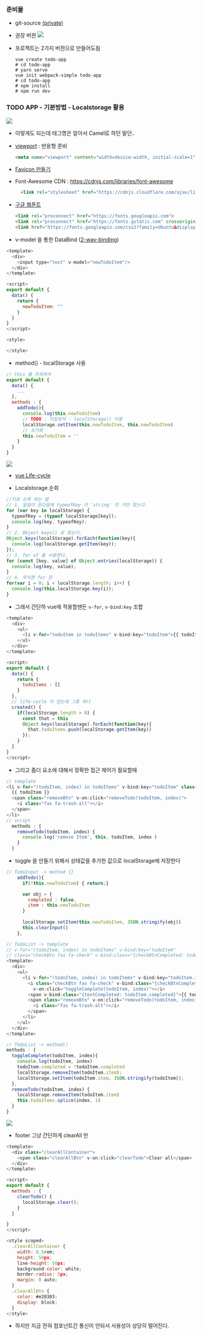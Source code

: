 ### 준비물

- git-source [(private)]()
- 권장 버젼
![](assets/2022-11-07-09-43-36.png)

- 프로젝트는 2가지 버젼으로 만들어도됨
  ```shell
  vue create todo-app
  # cd todo-app
  # yarn serve
  vue init webpack-simple todo-app
  # cd todo-app
  # npm install
  # npm run dev
  ```

### TODO APP - 기본방법 - Localstorage 활용

![](assets/2022-11-07-10-39-54.png)
- 이렇게도 되는데 태그명은 알아서 Camel로 하던 말던..

- [viewport](https://developer.mozilla.org/en-US/docs/Web/HTML/Viewport_meta_tag) : 반응형 준비
  ```html
  <meta name="viewport" content="width=device-width, initial-scale=1" />
  ```
- [Favicon 만들기](https://www.favicon-generator.org/)
- Font-Awesome CDN : https://cdnjs.com/libraries/font-awesome
  ```html
    <link rel="stylesheet" href="https://cdnjs.cloudflare.com/ajax/libs/font-awesome/6.2.0/css/all.min.css" integrity="sha512-xh6O/CkQoPOWDdYTDqeRdPCVd1SpvCA9XXcUnZS2FmJNp1coAFzvtCN9BmamE+4aHK8yyUHUSCcJHgXloTyT2A==" crossorigin="anonymous" referrerpolicy="no-referrer" />
  ```
- [구글 웹폰트](https://fonts.google.com/specimen/Ubuntu)
  ```html
  <link rel="preconnect" href="https://fonts.googleapis.com">
  <link rel="preconnect" href="https://fonts.gstatic.com" crossorigin>
  <link href="https://fonts.googleapis.com/css2?family=Ubuntu&display=swap" rel="stylesheet">
  ```

- v-model 을 통한 DataBind  ([2-way-binding](https://www.digitalocean.com/community/tutorials/vuejs-v-model-two-way-binding))
```javascript
<template>
  <div> 
    <input type="text" v-model="newTodoItem"/>
  </div>
</template>

<script>
export default {
  data() {
    return {
      newTodoItem: ""
    }
  }
}
</script>

<style>

</style>
```

- method() - localStorage 사용
```javascript
// this 를 주의하자
export default {
  data() {
    ...
  },
  methods : {
    addTodo(){
      console.log(this.newTodoItem)
      // TODO : 저장로직 - localStorage() 이용 
      localStorage.setItem(this.newTodoItem, this.newTodoItem)
      // 초기화
      this.newTodoItem = ''
    }
  }
}
```
![](assets/2022-11-07-11-13-56.png)
  
- [vue Life-cycle](https://velog.io/@hyeonjeong/Vue-%EB%B7%B0-%EB%9D%BC%EC%9D%B4%ED%94%84-%EC%82%AC%EC%9D%B4%ED%81%B4-life-cycle)

- Localstorage 순회
```javascript
//키로 순회 하는 법
// 1. 일일이 돈다음에 typeofKey 가 'string' 인 거만 찾는다.
for (var key in localStorage) {
  typeofKey = (typeof localStorage[key]);
  console.log(key, typeofKey);
}
// 2. Object.keys() 로 찾는다.
Object.keys(localStorage).forEach(function(key){
  console.log(localStorage.getItem(key));
});
// 3. for of 를 사용한다.
for (const [key, value] of Object.entries(localStorage)) {
  console.log(key, value);
}
// 4. 무식한 for 문
for(var i = 0; i < localStorage.length; i++) {
  console.log(this,localStorage.key(i));
}
```

- 그래서 간단하 vue에 적용할땐든 `v-for`, `v-bind:key` 조합
```javascript
<template>
  <div>
    <ul>
      <li v-for="todoItem in todoItems" v-bind:key="todoItem">{{ todoItem }}</li>
    </ul>
  </div>
</template>

<script>
export default {
  data() {
    return {
      todoItems : []
    }
  },
  // life-cycle 이 있는데 그중 하나
  created() {
    if(localStorage.length > 0) {
      const that = this
      Object.keys(localStorage).forEach(function(key){
        that.todoItems.push(localStorage.getItem(key))
      });
    }
  }
}
</script>
```
- 그리고 좀더 요소에 대해서 정확한 접근 제어가 필요할때
```javascript
// template
<li v-for="(todoItem, index) in todoItems" v-bind:key="todoItem" class="shadow">
  {{ todoItem }}
  <span class="removeBtn" v-on:click="removeTodo(todoItem, index)">
    <i class="fas fa-trash-alt"></i>
  </span>
</li>
// script
  methods : {
    removeTodo(todoItem, index) {
      console.log('remove Item', this, todoItem, index )
    }
  }
```

- toggle 을 만들기 위해서 상태값을 추가한 값으로 localStorage에 저장한다
```javascript
// TodoInput -> method {}
    addTodo(){
      if(!this.newTodoItem) { return;}

      var obj = {
        completed : false,
        item : this.newTodoItem
      }
      
      localStorage.setItem(this.newTodoItem, JSON.stringify(obj))
      this.clearInput()
    },

// TodoList -> template
// v-for="(todoItem, index) in todoItems" v-bind:key="todoItem"
// class="checkBtn fas fa-check" v-bind:class="{checkBtnCompleted: todoItem.completed}"
<template>
  <div>
    <ul>
      <li v-for="(todoItem, index) in todoItems" v-bind:key="todoItem.item" class="shadow">
        <i class="checkBtn fas fa-check" v-bind:class="{checkBtnCompleted: todoItem.completed}" 
          v-on:click="toggleComplete(todoItem, index)"></i>
        <span v-bind:class="{textCompleted: todoItem.completed}">{{ todoItem.item }}</span>
        <span class="removeBtn" v-on:click="removeTodo(todoItem, index)">
          <i class="fas fa-trash-alt"></i>
        </span>
      </li>
    </ul>
  </div>
</template>

// TOdoList -> method()
methods : {
  toggleComplete(todoItem, index){
    console.log(todoItem, index)
    todoItem.completed = !todoItem.completed
    localStorage.removeItem(todoItem.item);
    localStorage.setItem(todoItem.item, JSON.stringify(todoItem));
  },
  removeTodo(todoItem, index) {
    localStorage.removeItem(todoItem.item)
    this.todoItems.splice(index, 1)
  }
}
```
![](assets/2022-11-07-13-56-44.png)

- footer 그냥 간단하게 clearAll 만
```javascript
<template>
  <div class="clearAllContainer">
    <span class="clearAllBtn" v-on:click="clearTodo">Clear all</span>
  </div>
</template>

<script>
export default {
  methods : {
    clearTodo() {
      localStorage.clear();
    }
  }

}
</script>

<style scoped>
  .clearAllContainer {
    width: 8.5rem;
    height: 50px;
    line-height: 50px;
    background-color: white;
    border-radius: 5px;
    margin: 0 auto;
  }
  .clearAllBtn {
    color: #e20303;
    display: block;
  }
</style>
```

- 하지만 지금 전혀 컴포넌트간 통신이 안되서 사용성이 상당히 떨어진다.

